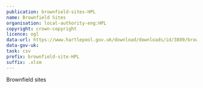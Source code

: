 ```yaml
---
publication: brownfield-sites-HPL
name: Brownfield Sites
organisation: local-authority-eng:HPL
copyright: crown-copyright
licence: ogl
data-url: https://www.hartlepool.gov.uk/download/downloads/id/3889/brownfield_land_register_-_part_1.xlsm
data-gov-uk: 
task: csv
prefix: brownfield-site-HPL
suffix: .xlsm
---
```


Brownfield sites

